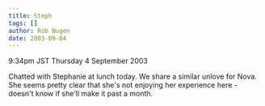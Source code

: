 ```yaml
---
title: Steph
tags: []
author: Rob Nugen
date: 2003-09-04
---
```


<p class=date>9:34pm JST Thursday 4 September 2003</p>

<p>Chatted with Stephanie at lunch today.  We share a similar unlove
for Nova.  She seems pretty clear that she's not enjoying her
experience here - doesn't know if she'll make it past a month.</p>
